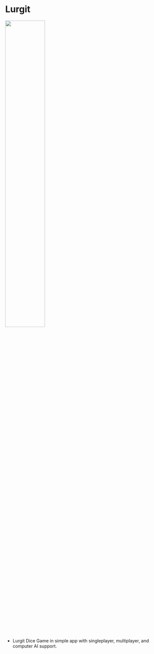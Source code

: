 # Lurgit

<img src="https://i.etsystatic.com/5853078/r/il/57db18/6616969337/il_fullxfull.6616969337_cajz.jpg" width="50%" height="50%">

 - Lurgit Dice Game in simple app with singleplayer, multiplayer, and computer AI support.
